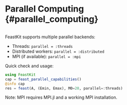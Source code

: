 # Parallel Computing {#parallel_computing}

```@id parallel_computing
```


FeastKit supports multiple parallel backends:

- Threads: `parallel = :threads`
- Distributed workers: `parallel = :distributed`
- MPI (if available): `parallel = :mpi`

Quick check and usage:

```julia
using FeastKit
cap = feast_parallel_capabilities()
@info cap
res = feast(A, (Emin, Emax), M0=20, parallel=:threads)
```

Note: MPI requires MPI.jl and a working MPI installation.
